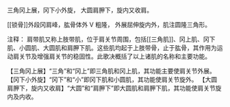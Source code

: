三角冈上展，冈下小外旋，
大圆肩胛下，旋内又收肩。

[[锁骨]]外段冈肩峰，肱骨体外 V 粗隆，
外展屈伸旋内外，肌注圆隆三角形。

注释：
肩带肌又称上肢带肌，位于肩关节周围，包括[[三角肌]]、冈上肌、冈下肌、小圆肌、大圆肌和肩胛下肌。这些肌均起于上肢带骨，止于肱骨，其作用为运动肩关节及增强肩关节的稳固性。此歌决概括了以上诸肌的名称和主要功能。

【三角冈上展】“三角”和“冈上”即三角肌和冈上肌，其功能主要使肩关节外展。
【冈下小外旋】“冈下”和“小”即冈下肌和小圆肌，其功能使肩关节旋外。
【大圆肩胛下，旋内又收肩】“大圆”和“肩胛下”即大圆肌和肩胛下肌，其功能使肩关节旋内及内收。